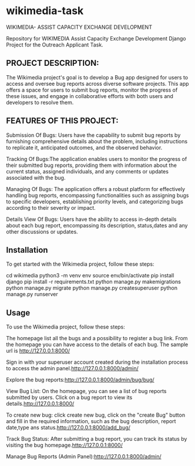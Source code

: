 # wikimedia-task
WIKIMEDIA- ASSIST CAPACITY EXCHANGE DEVELOPMENT

Repository for WIKIMEDIA Assist Capacity Exchange Development Django Project for the Outreach Applicant Task.

## PROJECT DESCRIPTION:
The Wikimedia project's goal is to develop a Bug app designed for users to access and oversee bug reports across diverse software projects. This app offers a space for users to submit bug reports, monitor the progress of these issues, and engage in collaborative efforts with both users and developers to resolve them.

## FEATURES OF THIS PROJECT:

Submission Of Bugs: Users have the capability to submit bug reports by furnishing comprehensive details about the problem, including instructions to replicate it, anticipated outcomes, and the observed behavior.

Tracking Of Bugs:The application enables users to monitor the progress of their submitted bug reports, providing them with information about the current status, assigned individuals, and any comments or updates associated with the bug.


Managing Of Bugs: The application offers a robust platform for effectively handling bug reports, encompassing functionalities such as assigning bugs to specific developers, establishing priority levels, and categorizing bugs according to their severity or impact.

Details View Of Bugs: Users have the ability to access in-depth details about each bug report, encompassing its description, status,dates and any other discussions or updates.

## Installation
To get started with the Wikimedia project, follow these steps:

 cd wikimedia
 python3 -m venv env
 source env/bin/activate
 pip install django
 pip install -r requirements.txt
 python manage.py makemigrations
 python manage.py migrate
 python manage.py createsuperuser
 python manage.py runserver


## Usage

To use the Wikimedia project, follow these steps:

The homepage list all the bugs and a possibility to register a bug link. From the homepage you can have access to the details of each bug. The sample url is http://127.0.0.1:8000/

Sign in with your superuser account created during the installation process to access the admin panel.http://127.0.0.1:8000/admin/

Explore the bug reports:http://127.0.0.1:8000/admin/bug/bug/

View Bug List: On the homepage, you can see a list of bug reports submitted by users. Click on a bug report to view its details.http://127.0.0.1:8000/

To create new bug: click create new bug, click on the "create Bug" button and fill in the required information, such as the bug description, report date,type ans status.http://127.0.0.1:8000/add_bug/

Track Bug Status: After submitting a bug report, you can track its status by visiting the bug homepage.http://127.0.0.1:8000/

Manage Bug Reports (Admin Panel):http://127.0.0.1:8000/admin/
